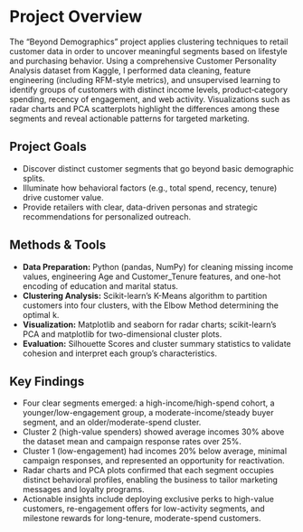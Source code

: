 # Project Overview
The “Beyond Demographics” project applies clustering techniques to retail customer data in order to uncover meaningful segments based on lifestyle and purchasing behavior. Using a comprehensive Customer Personality Analysis dataset from Kaggle, I performed data cleaning, feature engineering (including RFM-style metrics), and unsupervised learning to identify groups of customers with distinct income levels, product‐category spending, recency of engagement, and web activity. Visualizations such as radar charts and PCA scatterplots highlight the differences among these segments and reveal actionable patterns for targeted marketing.

## Project Goals
- Discover distinct customer segments that go beyond basic demographic splits.
- Illuminate how behavioral factors (e.g., total spend, recency, tenure) drive customer value.
- Provide retailers with clear, data-driven personas and strategic recommendations for personalized outreach.

## Methods & Tools
- **Data Preparation:** Python (pandas, NumPy) for cleaning missing income values, engineering Age and Customer\_Tenure features, and one-hot encoding of education and marital status.
- **Clustering Analysis:** Scikit-learn’s K-Means algorithm to partition customers into four clusters, with the Elbow Method determining the optimal k.
- **Visualization:** Matplotlib and seaborn for radar charts; scikit-learn’s PCA and matplotlib for two-dimensional cluster plots.
- **Evaluation:** Silhouette Scores and cluster summary statistics to validate cohesion and interpret each group’s characteristics.

## Key Findings
- Four clear segments emerged: a high-income/high-spend cohort, a younger/low-engagement group, a moderate-income/steady buyer segment, and an older/moderate-spend cluster.
- Cluster 2 (high-value spenders) showed average incomes 30% above the dataset mean and campaign response rates over 25%.
- Cluster 1 (low-engagement) had incomes 20% below average, minimal campaign responses, and represented an opportunity for reactivation.
- Radar charts and PCA plots confirmed that each segment occupies distinct behavioral profiles, enabling the business to tailor marketing messages and loyalty programs.
- Actionable insights include deploying exclusive perks to high-value customers, re-engagement offers for low-activity segments, and milestone rewards for long-tenure, moderate-spend customers.

